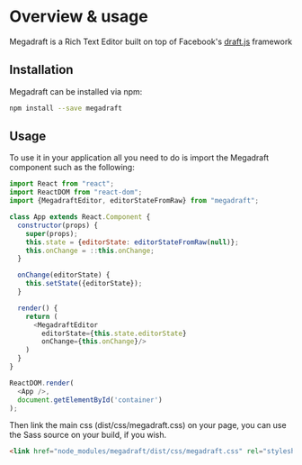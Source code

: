 # Overview & usage

Megadraft is a Rich Text Editor built on top of Facebook's
[draft.js](https://facebook.github.io/draft-js/) framework

## Installation

Megadraft can be installed via npm:

```sh
npm install --save megadraft
```

## Usage

To use it in your application all you need to do is import the Megadraft
component such as the following:

```js
import React from "react";
import ReactDOM from "react-dom";
import {MegadraftEditor, editorStateFromRaw} from "megadraft";

class App extends React.Component {
  constructor(props) {
    super(props);
    this.state = {editorState: editorStateFromRaw(null)};
    this.onChange = ::this.onChange;
  }

  onChange(editorState) {
    this.setState({editorState});
  }

  render() {
    return (
      <MegadraftEditor
        editorState={this.state.editorState}
        onChange={this.onChange}/>
    )
  }
}

ReactDOM.render(
  <App />,
  document.getElementById('container')
);
```

Then link the main css (dist/css/megadraft.css) on your page, you can use the
Sass source on your build, if you wish.

```html
<link href="node_modules/megadraft/dist/css/megadraft.css" rel="stylesheet">
```
